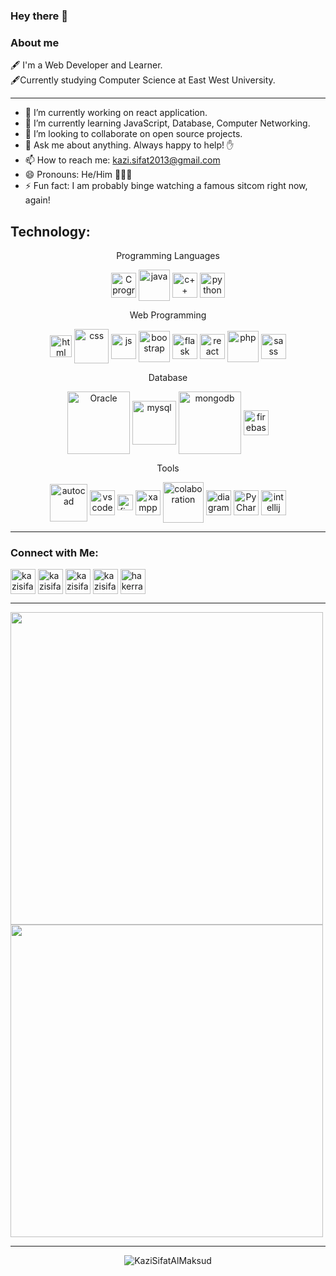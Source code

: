### Hey there 🤚
### About me

🖋 I'm a Web Developer and Learner.<br>
🖋Currently studying Computer Science at East West University.<br>
<hr/>

- 🔭 I’m currently working on react application. <br>
- 🌱 I’m currently learning JavaScript, Database, Computer Networking. <br>
- 👯 I’m looking to collaborate on open source projects. <br>
- 💬 Ask me about anything. Always happy to help! ✋ <br>
- 📫 How to reach me: kazi.sifat2013@gmail.com <br>
- 😄 Pronouns: He/Him 🙍🏻‍♂️ <br>
- ⚡ Fun fact: I am probably binge watching a famous sitcom right now, again! <br>

## Technology:
<p align="center"> Programming Languages </p>
<p align="center">
<a href="#" target="blank"><img align="center" src="https://user-images.githubusercontent.com/65750595/213884795-22e27b68-d8d3-41d5-bdee-8357e5e39a65.png" alt="C programming" cheeseheight="40" width="40"  /></a>
<a href="#"><img align="center" src="https://user-images.githubusercontent.com/65750595/213884995-1aa63771-2240-4ca0-be10-e8c7737218db.png" alt="java" cheeseheight="50" width="50"  /></a>
<a href="#" target="blank"><img align="center" src="https://user-images.githubusercontent.com/65750595/213885123-9e57b4d9-326b-4144-a7ab-55268fd8861d.png" alt="c++" cheeseheight="40" width="40"  /></a>
<a href="https://kazisifat.blogspot.com/" target="blank"><img align="center" src="https://user-images.githubusercontent.com/65750595/213885162-1c1dd3b3-67a2-4748-9397-f1cd8dbac946.png" alt="python" cheeseheight="40" width="40"  /></a>
</p>
<p align="center"> Web Programming </p>
<p align="center">
<a href="#" target="blank"><img align="center" src="https://user-images.githubusercontent.com/65750595/213885630-ae4c9f59-f621-49a4-9485-40ac84900482.png" alt="html" cheeseheight="35" width="35"  /></a>
<a href="#"><img align="center" src="https://user-images.githubusercontent.com/65750595/213885687-10ba9ec4-7496-45b9-824b-81650cc5b0f6.png" alt="css" cheeseheight="55" width="55"  /></a>
<a href="#" target="blank"><img align="center" src="https://user-images.githubusercontent.com/65750595/213885693-17659088-4044-4be0-9510-03a08827e76c.png" alt="js" cheeseheight="40" width="40"  /></a>
<a href="https://kazisifat.blogspot.com/" target="blank"><img align="center" src="https://user-images.githubusercontent.com/65750595/213886026-4064608e-a3a5-48a9-b94f-45b3cb6caad5.svg" alt="boostrap" cheeseheight="50" width="50"/></a>
 <a href="https://kazisifat.blogspot.com/" target="blank"><img align="center" src="https://user-images.githubusercontent.com/65750595/213885733-db80c4c6-002b-4172-a7eb-51e5bdbc2aeb.png" alt="flask" cheeseheight="40" width="40"/></a>
 <a href="https://kazisifat.blogspot.com/" target="blank"><img align="center" src="https://user-images.githubusercontent.com/65750595/213886307-e39315b9-7a7a-4e56-bad7-31e5114cfadf.png" alt="react" cheeseheight="40" width="40"/></a>
 <a href="https://kazisifat.blogspot.com/" target="blank"><img align="center" src="https://user-images.githubusercontent.com/65750595/213886332-04af1d15-7f8d-4d2b-b52a-fb61eb841b1b.png" alt="php" cheeseheight="50" width="50"/></a>
  <a href="https://kazisifat.blogspot.com/" target="blank"><img align="center" src="https://user-images.githubusercontent.com/65750595/213886251-f86ad882-7e0a-4d5e-abc9-f6f99d9e7d41.png" alt="sass" cheeseheight="40" width="40"/></a>
</p>
<p align="center">Database</p>
<p align="center">
<a href="#" target="blank"><img align="center" src="https://user-images.githubusercontent.com/65750595/213886577-de9b1089-f982-470d-abd2-07b2c4566e4a.png" alt="Oracle" cheeseheight="40" width="100"  /></a>
<a href="#"><img align="center" src="https://user-images.githubusercontent.com/65750595/213886603-7646ec43-7c95-405d-9412-b4ff3191dc6b.png" alt="mysql" cheeseheight="40" width="70"  /></a>
<a href="#" target="blank"><img align="center" src="https://user-images.githubusercontent.com/65750595/213886593-8988ca48-fdcd-4db9-9532-7dc5be7caada.png" alt="mongodb" cheeseheight="40" width="100"  /></a>
<a href="https://kazisifat.blogspot.com/" target="blank"><img align="center" src="https://user-images.githubusercontent.com/65750595/213886644-b081b92a-8df4-4e79-b214-b8b0b3641a86.png" alt="firebase" cheeseheight="40" width="40"  /></a>
</p>

<p align="center"> Tools </p>
<p align="center">
<a href="#" target="blank"><img align="center" src="https://user-images.githubusercontent.com/65750595/213887363-8a912c74-d654-4658-bc3d-c91eb9902a17.png" alt="autocad" cheeseheight="60" width="60"  /></a>
<a href="#"><img align="center" src="https://user-images.githubusercontent.com/65750595/213887110-08dc5285-59c9-406d-96de-d2bd9e89f3c8.png" alt="vs code" cheeseheight="40" width="40"  /></a>
<a href="#" target="blank"><img align="center" src="https://user-images.githubusercontent.com/65750595/213887141-a1349ffc-11b1-49f1-b418-69f435c0bdad.png" alt="figma" cheeseheight="25" width="25"  /></a>
<a href="#" target="blank"><img align="center" src="https://user-images.githubusercontent.com/65750595/213887173-dcdb79a0-c1f8-450e-810c-c2c59d9d3843.png" alt="xampp" cheeseheight="40" width="40"/></a>
  <a href="#" target="blank"><img align="center" src="https://user-images.githubusercontent.com/65750595/213887086-62d51cef-2337-4fc9-b33e-d12c96a12311.png" alt="colaboration" cheeseheight="65" width="65"/></a>
 <a href="https://kazisifat.blogspot.com/" target="blank"><img align="center" src="https://user-images.githubusercontent.com/65750595/213887085-4831bcf7-fda6-40c9-a1ad-54cf06d79418.png" alt="diagramg.net" cheeseheight="40" width="40"/></a>
 <a href="#" target="blank"><img align="center" src="https://user-images.githubusercontent.com/65750595/213887192-5f8a571b-5d31-4480-bd70-ea595fe93bed.png" alt="PyCharm" cheeseheight="40" width="40"/></a>
  <a href="https://kazisifat.blogspot.com/" target="blank"><img align="center" src="https://user-images.githubusercontent.com/65750595/213887157-1303aa4a-a2e4-4dc6-b832-9dafbef4ea43.png" alt="intellij" cheeseheight="40" width="40"/></a>
</p>


<hr/>

 ### Connect with Me: <br>
 <p align="left">
<a href="https://www.linkedin.com/in/kazisifatalmaksud/" target="blank"><img align="center" src="https://user-images.githubusercontent.com/85384973/166142026-ff3c5284-a8a9-4ac7-ad7b-850066420752.png" alt="kazisifatalmaksud" cheeseheight="40" width="40"  /></a>
<a href="https://www.facebook.com/profile.php?id=100008690524341" target="blank"><img align="center" src="https://user-images.githubusercontent.com/85384973/166142048-14070f91-58be-4db0-a6a8-394f35406e6d.png" alt="kazisifatalmaksud" cheeseheight="40" width="40"  /></a>
<a href="https://twitter.com/maksud_sifat" target="blank"><img align="center" src="https://user-images.githubusercontent.com/85384973/166142200-1e7dc7b6-0f96-46f2-8414-c9ffefceef55.png" alt="kazisifatalmaksud" cheeseheight="40" width="40"  /></a>
<a href="https://kazisifat.blogspot.com/" target="blank"><img align="center" src="https://user-images.githubusercontent.com/65750595/213881780-b240d541-4d95-4ebf-9e0b-aff5b849bcce.png" alt="kazisifatalmaksud" cheeseheight="40" width="40"  /></a>
<a href="https://www.hackerrank.com/2019_3_60_050" target="blank"><img align="center" src="https://user-images.githubusercontent.com/85384973/166142113-a8e9459d-482c-4f90-9f05-c630165e90b0.png" alt="hakerrank kazisfiatalmaksud" cheeseheight="40" width="40"  /></a>
</p>
<hr/>
  <img width="500" align="center" src="https://github-readme-stats.vercel.app/api?username=KaziSifatAlMaksud&count_private=true&show_icons=true&theme=dark">
 <img  align="center" width="500" src="https://github-readme-stats.vercel.app/api/top-langs/?username=KaziSifatAlMaksud&theme=dark&langs_count=6&layout=compact&hide=css">
  <br>
<hr>
<p align="center"> <img src="https://komarev.com/ghpvc/?username=KaziSifatAlMaksud&label=Profile%20views&color=0e75b6&style=flat" alt="KaziSifatAlMaksud" /> </p>


